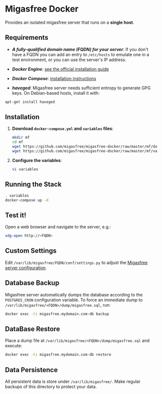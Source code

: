 # Migasfree Docker

Provides an isolated migasfree server that runs on a **single host**.


## Requirements

- ***A fully-qualified domain name (FQDN) for your server***: If you don't have a FQDN you can add an entry to `/etc/hosts` to emulate one in a test environment, or you can use the server's IP address.

- ***Docker Engine***: [see the official installation guide](https://docs.docker.com/engine/installation/)

- ***Docker Compose***: [installation instructions](https://docs.docker.com/compose/install/)

- ***haveged***: Migasfree server needs sufficient entropy to generate GPG keys. On Debian-based hosts, install it with:

```sh
apt-get install haveged
```


## Installation

1. **Download `docker-compose.yml` and `variables` files**:

   ```sh
   mkdir mf
   cd mf
   wget https://github.com/migasfree/migasfree-docker/raw/master/mf/docker-compose.yml
   wget https://github.com/migasfree/migasfree-docker/raw/master/mf/variables
   ```

2. **Configure the variables**:

   ```sh
   vi variables
   ```


## Running the Stack

```sh
. variables
docker-compose up -d
```


## Test it!

Open a web browser and navigate to the server, e.g.:

```sh
xdg-open http://<FQDN>
```


## Custom Settings

Edit `/var/lib/migasfree/FQDN/conf/settings.py` to adjust the [Migasfree server configuration](http://fun-with-migasfree.readthedocs.org/en/master/part05.html#ajustes-del-servidor-migasfree).


## Database Backup

Migasfree server automatically dumps the database according to the `POSTGRES_CRON` configuration variable. To force an immediate dump to `/var/lib/migasfree/<FQDN>/dump/migasfree.sql`, run:

```sh
docker exec -ti migasfree.mydomain.com-db backup
```


## DataBase Restore

Place a dump file at `/var/lib/migasfree/<FQDN>/dump/migasfree.sql` and execute:

```sh
docker exec -ti migasfree.mydomain.com-db restore
```


## Data Persistence

All persistent data is store under `/var/lib/migasfree/`. Make regular backups of this directory to protect your data.
